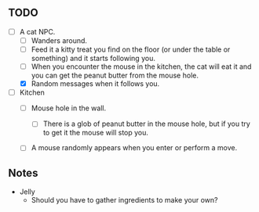 ## TODO
- [ ] A cat NPC.
    - [ ] Wanders around.
    - [ ] Feed it a kitty treat you find on the floor (or under the table or something) and it starts following you.
    - [ ] When you encounter the mouse in the kitchen, the cat will eat it and you can get the peanut butter from the mouse hole.
    - [X] Random messages when it follows you.

- [ ] Kitchen
    - [ ] Mouse hole in the wall.
        - [ ] There is a glob of peanut butter in the mouse hole, but if you try to get it the mouse will stop you.
    - [ ] A mouse randomly appears when you enter or perform a move.


## Notes
- Jelly
    - Should you have to gather ingredients to make your own?